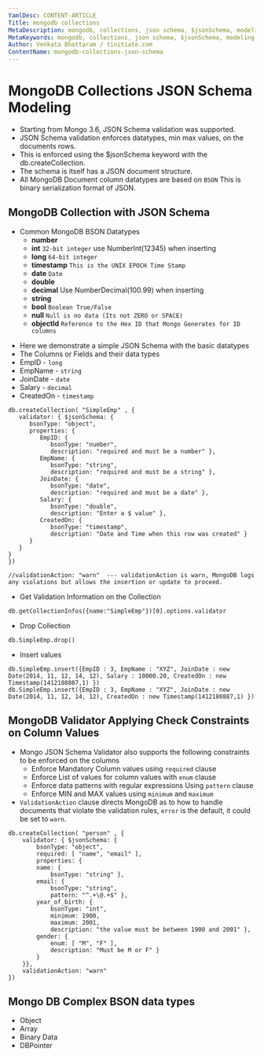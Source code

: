 ```yaml
---
YamlDesc: CONTENT-ARTICLE
Title: mongodb collections
MetaDescription: mongodb, collections, json schema, $jsonSchema, modeling
MetaKeywords: mongodb, collections, json schema, $jsonSchema, modeling
Author: Venkata Bhattaram / tinitiate.com
ContentName: mongodb-collections-json-schema
---
```


# MongoDB Collections JSON Schema Modeling
* Starting from Mongo 3.6, JSON Schema validation was supported.
* JSON Schema validation enforces datatypes, min max values, on the documents rows.
* This is enforced using the $jsonSchema keyword with the db.createCollection.
* The schema is itself has a JSON document structure.
* All MongoDB Document column datatypes are based on `BSON` This is binary
  serialization format of JSON.

## MongoDB Collection with JSON Schema
* Common MongoDB BSON Datatypes
  * **number**
  * **int**   `32-bit integer` use NumberInt(12345) when inserting
  * **long**  `64-bit integer`
  * **timestamp** `This is the UNIX EPOCH Time Stamp`
  * **date** `Date`
  * **double**
  * **decimal** Use NumberDecimal(100.99) when inserting
  * **string**
  * **bool** `Boolean True/False`
  * **null** `Null is no data (Its not ZERO or SPACE)`
  * **objectId**  `Reference to the Hex ID that Mongo Generates for ID columns`
>
* Here we demonstrate a simple JSON Schema with the basic datatypes
* The Columns or Fields and their data types
 * EmpID - `long`
 * EmpName - `string`
 * JoinDate - `date`
 * Salary - `decimal`
 * CreatedOn - `timestamp` 
```
db.createCollection( "SimpleEmp" , { 
   validator: { $jsonSchema: { 
      bsonType: "object", 
      properties: { 
         EmpID: { 
            bsonType: "number", 
            description: "required and must be a number" }, 
         EmpName: { 
            bsonType: "string", 
            description: "required and must be a string" }, 
         JoinDate: { 
            bsonType: "date", 
            description: "required and must be a date" }, 
         Salary: { 
            bsonType: "double", 
            description: "Enter a $ value" }, 
         CreatedOn: { 
            bsonType: "timestamp", 
            description: "Date and Time when this row was created" }
      }
   }
}
})

//validationAction: "warn"  --- validationAction is warn, MongoDB logs any violations but allows the insertion or update to proceed.
```

* Get Validation Information on the Collection
```
db.getCollectionInfos({name:"SimpleEmp"})[0].options.validator
```
* Drop Collection
```
db.SimpleEmp.drop()
```

* Insert values
```
db.SimpleEmp.insert({EmpID : 3, EmpName : "XYZ", JoinDate : new Date(2014, 11, 12, 14, 12), Salary : 10000.20, CreatedOn : new Timestamp(1412180887,1) })
db.SimpleEmp.insert({EmpID : 3, EmpName : "XYZ", JoinDate : new Date(2014, 11, 12, 14, 12), CreatedOn : new Timestamp(1412180887,1) })
```

## MongoDB Validator Applying Check Constraints on Column Values
* Mongo JSON Schema Validator also supports the following constraints to be 
  enforced on the columns
  * Enforce Mandatory Column values using `required` clause
  * Enforce List of values for column values with `enum` clause
  * Enforce data patterns with regular expressions Using `pattern` clause
  * Enforce MIN and MAX values using `minimum` and `maximum`
* `ValidationAction` clause directs MongoDB as to how to handle documents 
  that violate the validation rules, `error` is the default, it could be set 
  to `warn`.
```
db.createCollection( "person" , {
    validator: { $jsonSchema: {
        bsonType: "object",
        required: [ "name", "email" ],
        properties: {
        name: {
            bsonType: "string" },
        email: {
            bsonType: "string",
            pattern: "^.+\@.+$" },
        year_of_birth: {
            bsonType: "int",
            minimum: 1900,
            maximum: 2001,
            description: "the value must be between 1900 and 2001" },
        gender: {
            enum: [ "M", "F" ],
            description: "Must be M or F" }
        }
    }},
    validationAction: "warn"
})
```

## Mongo DB Complex BSON data types
* Object
* Array
* Binary Data
* DBPointer
